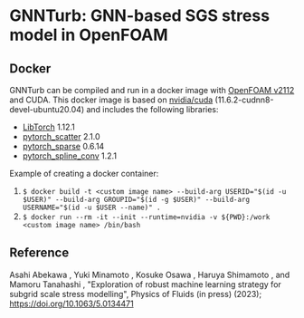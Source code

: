 # GNNTurb: GNN-based SGS stress model in OpenFOAM

## Docker

GNNTurb can be compiled and run in a docker image with [OpenFOAM v2112](https://www.openfoam.com/) and CUDA. 
This docker image is based on [nvidia/cuda](https://hub.docker.com/r/nvidia/cuda) (11.6.2-cudnn8-devel-ubuntu20.04) and includes the following libraries:
- [LibTorch](https://github.com/pytorch/pytorch) 1.12.1
- [pytorch_scatter](https://github.com/rusty1s/pytorch_scatter) 2.1.0
- [pytorch_sparse](https://github.com/rusty1s/pytorch_sparse) 0.6.14
- [pytorch_spline_conv](https://github.com/rusty1s/pytorch_spline_conv) 1.2.1

Example of creating a docker container:
1. `$ docker build -t <custom image name> --build-arg USERID="$(id -u $USER)" --build-arg GROUPID="$(id -g $USER)" --build-arg USERNAME="$(id -u $USER --name)" .`
2. `$ docker run --rm -it --init --runtime=nvidia -v ${PWD}:/work <custom image name> /bin/bash`


## Reference

Asahi Abekawa , Yuki Minamoto , Kosuke Osawa , Haruya Shimamoto , and Mamoru Tanahashi , "Exploration of robust machine learning strategy for subgrid scale stress modelling", Physics of Fluids (in press) (2023); https://doi.org/10.1063/5.0134471
